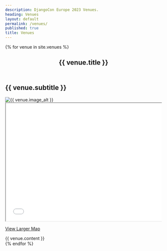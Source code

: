 ```yaml
---
description: DjangoCon Europe 2023 Venues.
heading: Venues
layout: default
permalink: /venues/
published: true
title: Venues
---
```


{% for venue in site.venues %}
  <section class="section-pad {% cycle 'theme-white', 'theme-medium-gray' %}" id="{{ venue.nav_id }}">
  <header class="subpage-header">
    <h1>{{ venue.title }}</h1>
  </header>
  <h2>{{ venue.subtitle }}</h2>
    <div class="row column">
      <div class="medium-6 column">
      <img
        class="thumbnail thumbnail-block"
        src="{{ venue.image_url }}"
        alt="{{ venue.image_alt }}" />
      </div>
      <div class="medium-6 column">
      <iframe
        class="thumbnail thumbnail-block"
        width="600"
        height="380"
        src="{{ venue.embed_url }}" allowfullscreen></iframe>
      <p class="medium-text-center">
        <a
          class="button"
          href="{{ venue.map_url }}" target="_blank">View Larger Map</a>
      </p>
    </div>
    <div class="column">
      <div>
        {{ venue.content }}
      </div>
    </div>
  </div>
  </section>
{% endfor %}
